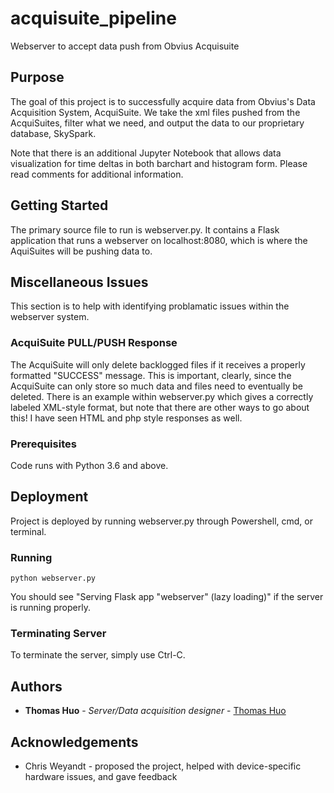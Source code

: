 # acquisuite_pipeline
Webserver to accept data push from Obvius Acquisuite

## Purpose 
The goal of this project is to successfully acquire data from Obvius's Data Acquisition System, AcquiSuite.
We take the xml files pushed from the AcquiSuites, filter what we need, and output the data 
to our proprietary database, SkySpark. 

Note that there is an additional Jupyter Notebook that allows data visualization for time deltas in both barchart and histogram
form. Please read comments for additional information. 

## Getting Started
The primary source file to run is webserver.py.
It contains a Flask application that runs a webserver on localhost:8080, 
which is where the AquiSuites will be pushing data to.

## Miscellaneous Issues
This section is to help with identifying problamatic issues within the webserver system. 

### AcquiSuite PULL/PUSH Response
The AcquiSuite will only delete backlogged files if it receives a properly formatted "SUCCESS" message.
This is important, clearly, since the AcquiSuite can only store so much data and files need to eventually be deleted.
There is an example within webserver.py which gives a correctly labeled XML-style format, but note that there are other 
ways to go about this! I have seen HTML and php style responses as well.

### Prerequisites 
Code runs with Python 3.6 and above.

## Deployment
Project is deployed by running webserver.py through Powershell, cmd, or terminal. 

### Running
```
python webserver.py
```
You should see "Serving Flask app "webserver" (lazy loading)" if the server is running properly.

### Terminating Server
To terminate the server, simply use Ctrl-C.

## Authors
* **Thomas Huo** - *Server/Data acquisition designer* - [Thomas Huo](https://github.com/JinhaoHuo)

## Acknowledgements 

* Chris Weyandt - proposed the project, helped with device-specific hardware issues, and gave feedback
